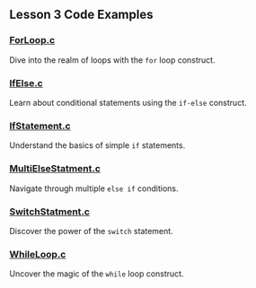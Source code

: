 ## Lesson 3 Code Examples

### [ForLoop.c](ForLoop.c)
Dive into the realm of loops with the `for` loop construct.

### [IfElse.c](IfElse.c)
Learn about conditional statements using the `if-else` construct.

### [IfStatement.c](IfStatement.c)
Understand the basics of simple `if` statements.

### [MultiElseStatment.c](MultiElseStatment.c)
Navigate through multiple `else if` conditions.

### [SwitchStatment.c](SwitchStatment.c)
Discover the power of the `switch` statement.

### [WhileLoop.c](WhileLoop.c)
Uncover the magic of the `while` loop construct.

